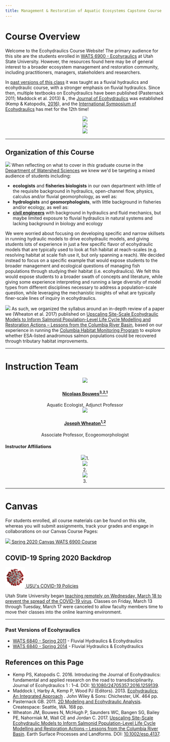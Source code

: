 ```yaml
---
title: Management & Restoration of Aquatic Ecosystems Capstone Course
---
```



# Course Overview

Welcome to the Ecohydraulics Course Website! The primary audience for this site are the students enrolled in [WATS 6900 - Ecohyraulics](https://usu.instructure.com/courses/580268) at Utah State University. However, the resources found here may be of general interest to a broader ecosystem management and restoration community, including practitioners, managers, stakeholders and researchers. 

In [past versions of this class](http://fluvial.joewheaton.org) it was taught as a fluvial hydraulics and ecohydraulic course, with a stronger emphasis on fluvial hydraulics. Since then, multiple textbooks on Ecohydraulics have been published (Pasternack 2011; Maddock et al. 2013) & , the [ Journal of Ecohydraulics](https://www.tandfonline.com/toc/tjoe20/current) was established (Kemp & Katopodis, [2016](https://doi.org/10.1080/24705357.2016.1259139)), and the [International Symposium of Ecohydraulics](https://symposium.inrae.fr/ise2020) has met for the 12th time! 

<div class="row small-up-2 medium-up-2 large-up-4" align="center">
  <div class="column column-block">
    <a href="https://books.google.com/books?id=Bl73vwEZFaMC"><img src="{{ site.baseurl }}/assets/images/covers/Ecohydraulics.png"></a>
  </div>
  <div class="column column-block">
    <a href="https://www.amazon.com/Modeling-Ecohydraulic-Analysis-Gregory-Pasternack/dp/1466320095"><img src="{{ site.baseurl }}/assets/images/covers/2DPasternack.png"></a>
  </div>
  <div class="column column-block">
    <a href="https://www.tandfonline.com/toc/tjoe20/current"><img src="{{ site.baseurl }}/assets/images/covers/JournalEcohydraulics.png"></a>
  </div>
</div>

------
## Organization of *this* Course
<a href="{{ site.baseurl }}/assets/images/pics/Scale.png"><img class="float-right" src="{{ site.baseurl }}/assets/images/pics/Scale200.png"></a>
When reflecting on what to cover in *this* graduate course in the [Department of Watershed Sciences](https://qcnr.usu.edu/wats/index) we knew we'd be targeting a mixed audience of students including:
- **ecologists** and **fisheries biologists** in our own department with little of the requisite background in hydraulics, open-channel flow, physics, calculus and/or fluvial geomorphology, as well as:
-  **hydrologists** and **geomorphologists**, with little background in fisheries and/or ecology, as well as:
-  **[civil engineers](https://engineering.usu.edu/cee/)** with background in hydraulics and fluid mechanics, but maybe limited exposure to fluvial hydraulics in natural systems and lacking background in biology and ecology


We were worried about focusing on developing specific and narrow skillsets  in running hydraulic models to drive ecohydraulic models, and giving students lots of experience in just a few specific flavor of ecohydraulic models that are typically used to look at fish habitat at reach-scales (e.g. resolving habitat at scale fish use it, but only spanning a reach). We decided instead to focus on a specific example that would expose students to the broader management and ecological questions of managing fish populations through studying their habitat (i.e. ecohydraulics). We felt this would expose students to a broader swath of concepts and literature, while giving some experience interpreting and running a large diversity of model types from different disciplines necessary to address a population-scale question, while leveraging the mechanistic insights of what are typically finer-scale lines of inquiry in ecohydraulics. 

<a href="https://www.researchgate.net/publication/314158662_Upscaling_Site-Scale_Ecohydraulic_Models_to_Inform_Salmonid_Population-Level_Life_Cycle_Modelling_and_Restoration_Actions_-_Lessons_from_the_Columbia_River_Basin_Upscaling_Ecohydraulic_Models"><img class="float-left" src="{{ site.baseurl }}/assets/images/covers/Wheaton2017.png"></a> As such, we organized the syllabus around an in-depth review of a paper we (Wheaton et al. 2017) published on [Upscaling Site-Scale Ecohydraulic Models to Inform Salmonid Population-Level Life Cycle Modelling and Restoration Actions – Lessons from the Columbia River Basin](https://www.researchgate.net/publication/314158662_Upscaling_Site-Scale_Ecohydraulic_Models_to_Inform_Salmonid_Population-Level_Life_Cycle_Modelling_and_Restoration_Actions_-_Lessons_from_the_Columbia_River_Basin_Upscaling_Ecohydraulic_Models), based on our experience in running the [Columbia Habitat Monitoring Program](http://champmonitoring.org) to explore whether ESA-listed anadromous salmon populations could be recovered through tributary habitat improvements.

-----
# Instruction Team

<div class="row small-up-2 medium-up-2 large-up-4" align="center">

  <div class="column column-block">
    <a href="https://www.researchgate.net/profile/Nick_Bouwes"><img src="{{ site.baseurl }}/assets/images/people/bouwes-round_1_orig.png"></a>
    <h4><a href="https://www.researchgate.net/profile/Nick_Bouwes">Nicolaas Bouwes<sup>3,2,1</sup></a></h4>
   Aquatic  Ecologist, Adjunct Professor
  </div>


  <div class="column column-block">
    <a href="https://www.researchgate.net/profile/Joseph_Wheaton"><img src="{{ site.baseurl }}/assets/images/people/Wheaton_round.png"></a>
    <h4><a href="https://www.researchgate.net/profile/Joseph_Wheaton">Joseph Wheaton<sup>1,2</sup></a></h4>
    Associate Professor, Ecogeomorphologist
  </div>

</div>

#### Instructor Affiliations

<div class="row small-up-2 medium-up-2 large-up-5" align="center">

  <div class="column column-block">
    <a href="https://qcnr.usu.edu/wats/index"><img src="{{ site.baseurl }}/assets/images/logos/USU.png"></a>1. 
  </div>

  <div class="column column-block">
	<a href="http://www.anabranchsolutions.com"><img src="{{ site.baseurl }}/assets/images/logos/anabranch.png"></a><br>2. 
  </div>

<div class="column column-block">
    <a href="https://www.eco-logical-research.com/"><img src="{{ site.baseurl }}/assets/images/logos/ELR.png"></a><br>3.
  </div>
</div>

-----
# Canvas 

For students enrolled, all course materials can be found on this site, whereas you will submit assignments, track your grades and engage in collaborations on our Canvas Course Pages:

<div>
	<a class="hollow button" href="https://usu.instructure.com/courses/580268"><img src="{{ site.baseurl }}/assets/images/canvas_logo.png">  Spring  2020 Canvas WATS 6900 Course</a>  

</div>

## COVID-19 Spring 2020 Backdrop
<a class="hollow button" href="https://dps.usu.edu/emergency/COVID-19/"><img src="/assets/images/covid19-icon.png"> USU's COVID-19 Policies </a>

Utah State University began [teaching remotely on Wednesday, March 18 to prevent the spread of the COVID-19 virus](https://dps.usu.edu/emergency/COVID-19/). Classes on Friday, March 13 through Tuesday, March 17 were canceled to allow faculty members time to move their classes into the online learning environment. 

-----

### Past Versions of Ecohyraulics
- [WATS 6840 - Spring  2011](http://fluvial.joewheaton.org/) - Fluvial Hydraulics & Ecohydraulics
- [WATS 6840 - Spring 2014](http://fluvial.joewheaton.org/lectures-handouts) - Fluvial Hydraulics & Ecohydraulics


## References on this Page

- Kemp PS, Katopodis C. 2016. Introducing the Journal of Ecohydraulics: fundamental and applied research on the road to transdisciplinarity. Journal of Ecohydraulics 1 : 1–4. DOI: [10.1080/24705357.2016.1259139](https://doi.org/10.1080/24705357.2016.1259139).
- Maddock I, Harby A, Kemp P, Wood PJ (Editors). 2013. [Ecohydraulics: An Integrated Approach](https://www.google.com/books/edition/Ecohydraulics/Bl73vwEZFaMC?hl=en&gbpv=0) . John Wiley & Sons: Chichester, UK. 464 pp.
- Pasternack GB. 2011. [2D Modeling and Ecohydraulic Analysis](https://www.amazon.com/Modeling-Ecohydraulic-Analysis-Gregory-Pasternack/dp/1466320095). Createspace: Seattle, WA. 168 pp.
- Wheaton JM, Bouwes N, McHugh P, Saunders WC, Bangen SG, Bailey PE, Nahorniak M, Wall CE and Jordan C. 2017.  [Upscaling Site-Scale Ecohydraulic Models to Inform Salmonid Population-Level Life Cycle Modelling and Restoration Actions – Lessons from the Columbia River Basin](https://www.researchgate.net/publication/314158662_Upscaling_Site-Scale_Ecohydraulic_Models_to_Inform_Salmonid_Population-Level_Life_Cycle_Modelling_and_Restoration_Actions_-_Lessons_from_the_Columbia_River_Basin_Upscaling_Ecohydraulic_Models). Earth Surface Processes and Landforms. DOI: [10.1002/esp.4137](https://dx.doi.org/10.1002/esp.4137).
